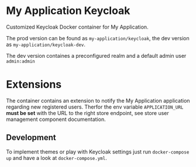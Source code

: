 # My Application Keycloak

Customized Keycloak Docker container for My Application.

The prod version can be found as `my-application/keycloak`, the dev version as `my-application/keycloak-dev`.

The dev version containes a preconfigured realm and a default admin user `admin:admin`

# Extensions

The container contains an extension to notify the My Application application regarding new registered users.
Therfor the env variable `APPLICATION_URL` **must be set** with the URL to the right store endpoint, see store user management component documentation.

## Development

To implement themes or play with Keycloak settings just run `docker-compose up` and have a look at `docker-compose.yml`.
